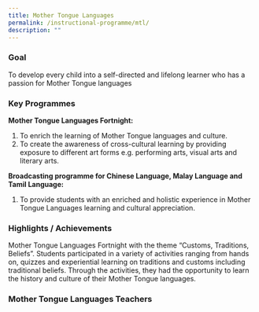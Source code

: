 ```yaml
---
title: Mother Tongue Languages
permalink: /instructional-programme/mtl/
description: ""
---
```

### Goal

To develop every child into a self-directed and lifelong learner who has a passion for Mother Tongue languages

### Key Programmes

**Mother Tongue Languages Fortnight:**
1. To enrich the learning of Mother Tongue languages and culture.
2. To create the awareness of cross-cultural learning by providing exposure to different art forms e.g. performing arts, visual arts and literary arts.

**Broadcasting programme for Chinese Language, Malay Language and Tamil Language:**
1. To provide students with an enriched and holistic experience in Mother Tongue Languages learning and cultural appreciation.

### Highlights / Achievements

Mother Tongue Languages Fortnight with the theme “Customs, Traditions, Beliefs”. Students participated in a variety of activities ranging from hands on, quizzes and experiential learning on traditions and customs including traditional beliefs. Through the activities, they had the opportunity to learn the history and culture of their Mother Tongue languages.

### Mother Tongue Languages Teachers


